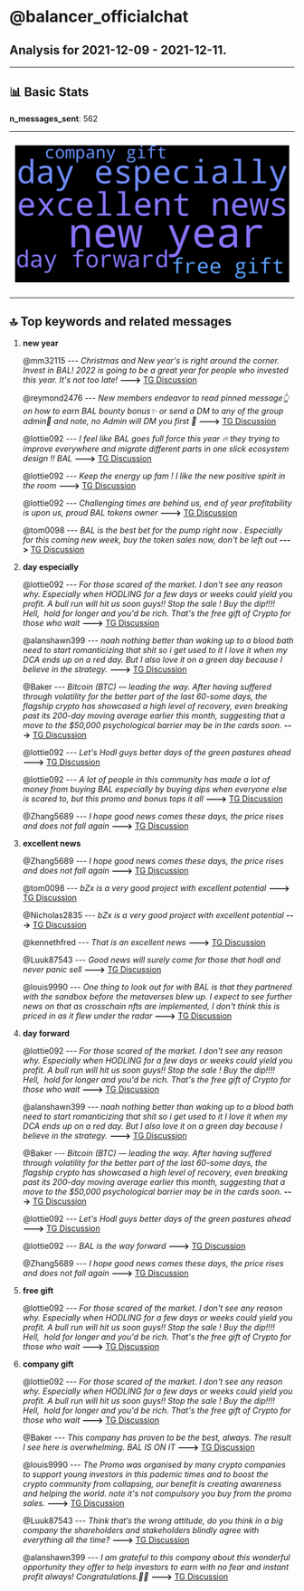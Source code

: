 # **@balancer_officialchat**
 ## Analysis for **2021-12-09** - **2021-12-11**.

---

## 📊 **Basic Stats**

**n_messages_sent**: 562

---
![wordcloud](balancer_officialchat_2Days_wordcloud.png)

---


## 🔝 **Top keywords and related messages**

1. **new year**

    @mm32115 --- *Christmas and New year's is right around the corner. Invest in BAL! 2022 is going to be a great year for people who invested this year. It's not too late!* **--->** [TG Discussion](https://t.me/balancer_officialchat/12607)

    @reymond2476 --- *New members endeavor to read pinned message👆 on how to earn BAL bounty bonus✨ or send a DM to any of the group admin🙌 and note, no Admin will DM you first 🚫* **--->** [TG Discussion](https://t.me/balancer_officialchat/12284)

    @lottie092 --- *I feel like BAL goes full force this year 🔥 they trying to improve everywhere and migrate different parts in one slick ecosystem design !!   BAL* **--->** [TG Discussion](https://t.me/balancer_officialchat/12259)

    @lottie092 --- *Keep the energy up fam ! I like the new positive spirit in the room* **--->** [TG Discussion](https://t.me/balancer_officialchat/12174)

    @lottie092 --- *Challenging times are behind us, end of year profitability is upon us, proud  BAL  tokens owner* **--->** [TG Discussion](https://t.me/balancer_officialchat/12078)

    @tom0098 --- *BAL is the best bet for the pump right now . Especially for this coming new week, buy the token sales now, don't be left out* **--->** [TG Discussion](https://t.me/balancer_officialchat/12456)

2. **day especially**

    @lottie092 --- *For those scared of the market. I don't see any reason why. Especially when HODLING for a few days or weeks could yield you profit.  A bull run will hit us soon guys!! Stop the sale ! Buy the dip!!!!  Hell,  hold for longer and you'd be rich.  That's the free gift of Crypto for those who wait* **--->** [TG Discussion](https://t.me/balancer_officialchat/12595)

    @alanshawn399 --- *naah nothing better than waking up to a blood bath  need to start romanticizing that shit so i get used to it  I love it when my DCA ends up on a red day. But I also love it on a green day because I believe in the strategy.* **--->** [TG Discussion](https://t.me/balancer_officialchat/12592)

    @Baker --- *Bitcoin (BTC) — leading the way. After having suffered through volatility for the better part of the last 60-some days, the flagship crypto has showcased a high level of recovery, even breaking past its 200-day moving average earlier this month, suggesting that a move to the $50,000 psychological barrier may be in the cards soon.* **--->** [TG Discussion](https://t.me/balancer_officialchat/12086)

    @lottie092 --- *Let's Hodl guys better days of the green pastures ahead* **--->** [TG Discussion](https://t.me/balancer_officialchat/12156)

    @lottie092 --- *A lot of people in this community has made a lot of money from buying BAL especially by buying dips when everyone else is scared to, but this promo and bonus tops it all* **--->** [TG Discussion](https://t.me/balancer_officialchat/12276)

    @Zhang5689 --- *I hope good news comes these days, the price rises and does not fall again* **--->** [TG Discussion](https://t.me/balancer_officialchat/12450)

3. **excellent news**

    @Zhang5689 --- *I hope good news comes these days, the price rises and does not fall again* **--->** [TG Discussion](https://t.me/balancer_officialchat/12450)

    @tom0098 --- *bZx is a very good project with excellent potential* **--->** [TG Discussion](https://t.me/balancer_officialchat/12568)

    @Nicholas2835 --- *bZx is a very good project with excellent potential* **--->** [TG Discussion](https://t.me/balancer_officialchat/12564)

    @kennethfred --- *That is an excellent news* **--->** [TG Discussion](https://t.me/balancer_officialchat/12608)

    @Luuk87543 --- *Good news will surely come for those that hodl and never panic sell* **--->** [TG Discussion](https://t.me/balancer_officialchat/12451)

    @louis9990 --- *One thing to look out for with BAL is that they partnered with the sandbox before the metaverses blew up. I expect to see further  news on that as crosschain nfts are implemented, I don't think this is priced in as it flew under the radar* **--->** [TG Discussion](https://t.me/balancer_officialchat/12448)

4. **day forward**

    @lottie092 --- *For those scared of the market. I don't see any reason why. Especially when HODLING for a few days or weeks could yield you profit.  A bull run will hit us soon guys!! Stop the sale ! Buy the dip!!!!  Hell,  hold for longer and you'd be rich.  That's the free gift of Crypto for those who wait* **--->** [TG Discussion](https://t.me/balancer_officialchat/12595)

    @alanshawn399 --- *naah nothing better than waking up to a blood bath  need to start romanticizing that shit so i get used to it  I love it when my DCA ends up on a red day. But I also love it on a green day because I believe in the strategy.* **--->** [TG Discussion](https://t.me/balancer_officialchat/12592)

    @Baker --- *Bitcoin (BTC) — leading the way. After having suffered through volatility for the better part of the last 60-some days, the flagship crypto has showcased a high level of recovery, even breaking past its 200-day moving average earlier this month, suggesting that a move to the $50,000 psychological barrier may be in the cards soon.* **--->** [TG Discussion](https://t.me/balancer_officialchat/12086)

    @lottie092 --- *Let's Hodl guys better days of the green pastures ahead* **--->** [TG Discussion](https://t.me/balancer_officialchat/12156)

    @lottie092 --- *BAL is the way forward* **--->** [TG Discussion](https://t.me/balancer_officialchat/12435)

    @Zhang5689 --- *I hope good news comes these days, the price rises and does not fall again* **--->** [TG Discussion](https://t.me/balancer_officialchat/12450)

5. **free gift**

    @lottie092 --- *For those scared of the market. I don't see any reason why. Especially when HODLING for a few days or weeks could yield you profit.  A bull run will hit us soon guys!! Stop the sale ! Buy the dip!!!!  Hell,  hold for longer and you'd be rich.  That's the free gift of Crypto for those who wait* **--->** [TG Discussion](https://t.me/balancer_officialchat/12595)

6. **company gift**

    @lottie092 --- *For those scared of the market. I don't see any reason why. Especially when HODLING for a few days or weeks could yield you profit.  A bull run will hit us soon guys!! Stop the sale ! Buy the dip!!!!  Hell,  hold for longer and you'd be rich.  That's the free gift of Crypto for those who wait* **--->** [TG Discussion](https://t.me/balancer_officialchat/12595)

    @Baker --- *This company has proven to be the best, always. The result I see here is overwhelming. BAL IS ON IT* **--->** [TG Discussion](https://t.me/balancer_officialchat/12596)

    @louis9990 --- *The Promo was organised by many crypto companies to support young investors in this pademic times and to boost the crypto community from collapsing, our benefit is creating awareness and helping the world. note it's not compulsory you buy from the promo sales.* **--->** [TG Discussion](https://t.me/balancer_officialchat/12045)

    @Luuk87543 --- *Think that’s the wrong attitude, do you think in a big company the shareholders and stakeholders blindly agree with everything all the time?* **--->** [TG Discussion](https://t.me/balancer_officialchat/12223)

    @alanshawn399 --- *I am grateful to this company about this wonderful opportunity they offer to help investors to earn with no fear and instant profit always! Congratulations.🎊🎊* **--->** [TG Discussion](https://t.me/balancer_officialchat/12203)

